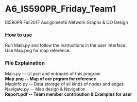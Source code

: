 # A6_IS590PR_Friday_Team1
IS590PR Fall2017 Assignment6 Network Graphs &amp; OO Design

### How to use
Run Main.py and follow the instructions in the user interface.  
Use Map.png for map reference.

### File Explaination
Main.py -- UI part and entrance of this program  
**Map.png -- Map of our prgram for reference.**  
MapInfo.py -- Data storage of all kinds of nodes and edges  
Navigate.py -- Map design & Navigation  
**Report.pdf -- Team member contribution & Examples for user**
